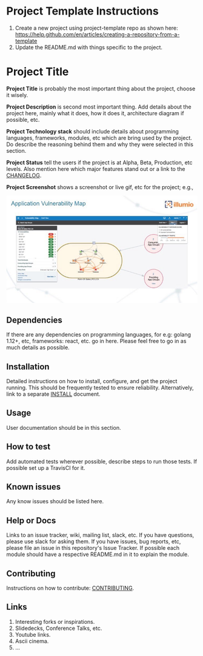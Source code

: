 # Project Template Instructions

1. Create a new project using project-template repo as shown here: https://help.github.com/en/articles/creating-a-repository-from-a-template
1. Update the README.md with things specific to the project.

# Project Title

**Project Title** is probably the most important thing about the project,
choose it wisely.

**Project Description** is second most important thing. Add details about
the project here, mainly what it does, how it does it, architecture 
diagram if possible, etc.

**Project Technology stack** should include details about programming languages,
frameworks, modules, etc which are bring used by the project. Do describe the
reasoning behind them and why they were selected in this section.

**Project Status** tell the users if the project is at Alpha, Beta, Production, etc levels.
Also mention here which major features stand out or a link to the [CHANGELOG](CHANGELOG.md).

**Project Screenshot** shows a screenshot or live gif, etc for the project; e.g.,

![](https://raw.githubusercontent.com/illumiolabs/project-template/master/ApplicationVulnerabilityMap.jpg)


## Dependencies

If there are any dependencies on programming languages, for e.g: golang 1.12+, etc,
frameworks: react, etc. go in here. Please feel free to go in as much details as
possible.

## Installation

Detailed instructions on how to install, configure, and get the project running.
This should be frequently tested to ensure reliability. Alternatively, link to
a separate [INSTALL](INSTALL.md) document.

## Usage

User documentation should be in this section.

## How to test

Add automated tests wherever possible, describe steps to run those tests. If possible set up a TravisCI for it.

## Known issues

Any know issues should be listed here.

## Help or Docs 

Links to an issue tracker, wiki, mailing list, slack, etc.
If you have questions, please use slack for asking them.
If you have issues, bug reports, etc, please file an issue in this repository's Issue Tracker.
If possible each module should have a respective README.md in it to explain the module.

## Contributing

Instructions on how to contribute:  [CONTRIBUTING](CONTRIBUTING.md).

## Links

1. Interesting forks or inspirations.
1. Slidedecks, Conference Talks, etc.
1. Youtube links.
1. Ascii cinema.
1. ...
